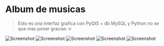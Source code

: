 # Album de musicas
> Esto es una interfaz grafica con PyQt5 + db MySQL y Python
> no se que mas poner gracias :v

![Screenshot](https://github.com/joelcede/Album-de-musicas-con-Gui/blob/master/imagenes/Sin%20título.jpg)
![Screenshot](https://github.com/joelcede/Album-de-musicas-con-Gui/blob/master/imagenes/Sin%20título2.jpg)
![Screenshot](https://github.com/joelcede/Album-de-musicas-con-Gui/blob/master/imagenes/Sin%20título3.jpg)
![Screenshot](https://github.com/joelcede/Album-de-musicas-con-Gui/blob/master/imagenes/Sin%20título4.jpg)
![Screenshot](https://github.com/joelcede/Album-de-musicas-con-Gui/blob/master/imagenes/Sin%20título5.jpg)
